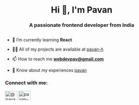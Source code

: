 <h1 align="center">Hi 👋, I'm Pavan</h1>
<h3 align="center">A passionate frontend developer from India</h3>

<p align="left"> <a href="https://twitter.com/" target="blank"><img src="https://img.shields.io/twitter/follow/?logo=twitter&style=for-the-badge" alt="" /></a> </p>

- 🌱 I’m currently learning **React**

- 👨‍💻 All of my projects are available at [pavan-h](pavan-h)

- 📫 How to reach me **webdevpav@gmail.com**

- 📄 Know about my experiences [pavan](pavan)

<h3 align="left">Connect with me:</h3>
<p align="left">
<a href="https://codepen.io/@pavan-h" target="blank"><img align="center" src="https://raw.githubusercontent.com/rahuldkjain/github-profile-readme-generator/master/src/images/icons/Social/codepen.svg" alt="@pavan-h" height="30" width="40" /></a>
<a href="https://linkedin.com/in/pavan-h" target="blank"><img align="center" src="https://raw.githubusercontent.com/rahuldkjain/github-profile-readme-generator/master/src/images/icons/Social/linked-in-alt.svg" alt="pavan-h" height="30" width="40" /></a>
</p>




